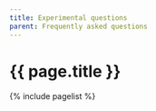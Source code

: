 ```yaml
---
title: Experimental questions
parent: Frequently asked questions
---
```


# {{ page.title }}

{% include pagelist %}
